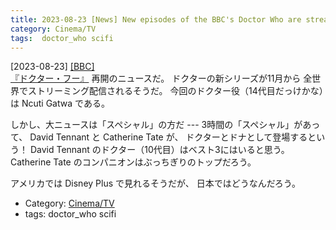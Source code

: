 ```yaml
---
title: 2023-08-23 [News] New episodes of the BBC's Doctor Who are streaming globally from November ---David Tennant と Catherine Tate!!!
category: Cinema/TV
tags:  doctor_who scifi
---
```


[2023-08-23] [[BBC]](https://www.bbc.com/culture/article/20230822-new-episodes-of-the-bbcs-doctor-who-will-be-streaming-globally-from-november)  
 [『ドクター・フー』](https://ja.wikipedia.org/wiki/%E3%83%89%E3%82%AF%E3%82%BF%E3%83%BC%E3%83%BB%E3%83%95%E3%83%BC) 再開のニュースだ。
ドクターの新シリーズが11月から
全世界でストリーミング配信されるそうだ。
今回のドクター役（14代目だっけかな）は Ncuti Gatwa である。

 しかし、大ニュースは「スペシャル」の方だ ---
3時間の「スペシャル」があって、
David Tennant と Catherine Tate が、
ドクターとドナとして登場するという！
David Tennant のドクター（10代目）はベスト3にはいると思う。
Catherine Tate のコンパニオンはぶっちぎりのトップだろう。

 アメリカでは Disney Plus で見れるそうだが、
日本ではどうなんだろう。

- Category: [Cinema/TV](https://merapano.github.io/categories.html#Cinema/TV)
- tags:  doctor_who scifi

